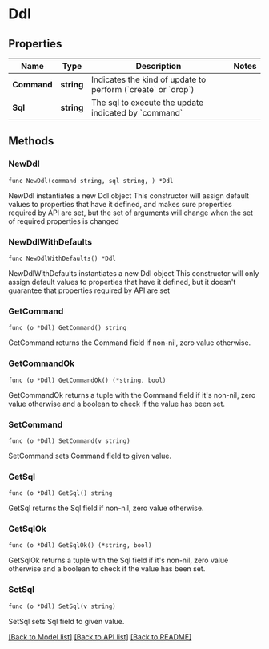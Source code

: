 # Ddl

## Properties

Name | Type | Description | Notes
------------ | ------------- | ------------- | -------------
**Command** | **string** | Indicates the kind of update to perform (&#x60;create&#x60; or &#x60;drop&#x60;) | 
**Sql** | **string** | The sql to execute the update indicated by &#x60;command&#x60; | 

## Methods

### NewDdl

`func NewDdl(command string, sql string, ) *Ddl`

NewDdl instantiates a new Ddl object
This constructor will assign default values to properties that have it defined,
and makes sure properties required by API are set, but the set of arguments
will change when the set of required properties is changed

### NewDdlWithDefaults

`func NewDdlWithDefaults() *Ddl`

NewDdlWithDefaults instantiates a new Ddl object
This constructor will only assign default values to properties that have it defined,
but it doesn't guarantee that properties required by API are set

### GetCommand

`func (o *Ddl) GetCommand() string`

GetCommand returns the Command field if non-nil, zero value otherwise.

### GetCommandOk

`func (o *Ddl) GetCommandOk() (*string, bool)`

GetCommandOk returns a tuple with the Command field if it's non-nil, zero value otherwise
and a boolean to check if the value has been set.

### SetCommand

`func (o *Ddl) SetCommand(v string)`

SetCommand sets Command field to given value.


### GetSql

`func (o *Ddl) GetSql() string`

GetSql returns the Sql field if non-nil, zero value otherwise.

### GetSqlOk

`func (o *Ddl) GetSqlOk() (*string, bool)`

GetSqlOk returns a tuple with the Sql field if it's non-nil, zero value otherwise
and a boolean to check if the value has been set.

### SetSql

`func (o *Ddl) SetSql(v string)`

SetSql sets Sql field to given value.



[[Back to Model list]](../README.md#documentation-for-models) [[Back to API list]](../README.md#documentation-for-api-endpoints) [[Back to README]](../README.md)


